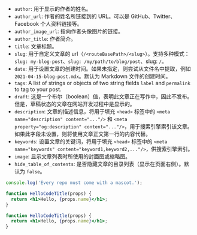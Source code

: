 - `author`: 用于显示的作者的姓名。
- `author_url`: 作者的姓名所链接到的 URL。可以是 GitHub、Twitter、Facebook 个人资料链接等。
- `author_image_url`: 指向作者头像图片的链接。
- `author_title`: 作者简介。
- `title`: 文章标题。
- `slug`: 用于自定义文章的 url（`/<routeBasePath>/<slug>`）。支持多种模式：`slug: my-blog-post`、`slug: /my/path/to/blog/post`、slug: `/`。
- `date`: 用于设置文章的创建时间。如果未指定，则尝试从文件名中提取，例如 `2021-04-15-blog-post.mdx`。默认为 Markdown 文件的创建时间。
- `tags`: A list of strings or objects of two string fields `label` and `permalink` to tag to your post.
- `draft`: 这是一个布尔（boolean）值，表明此文章正在写作中，因此不发布。但是，草稿状态的文章在网站开发过程中是显示的。
- `description`: 文章的描述信息，将用于填充 `<head>` 标签中的 `<meta name="description" content="..."/>` 和 `<meta property="og:description" content="..."/>`，用于搜索引擎索引该文章。如果此字段未设置，则将使用文章正文第一行的内容代替。
- `keywords`: 设置文章的关键词，将用于填充 `<head>` 标签中的 `<meta name="keywords" content="keyword1,keyword2,..."/>`，供搜索引擎索引。
- `image`: 显示文章列表时所使用的封面图或缩略图。
- `hide_table_of_contents`: 是否隐藏文章的目录列表（显示在页面右侧）。默认为 `false`。

```jsx title="s"
console.log('Every repo must come with a mascot.');
```

```jsx {1}
function HelloCodeTitle(props) {
  return <h1>Hello, {props.name}</h1>;
}
```

```jsx title="/src/components/HelloCodeTitle.js"
function HelloCodeTitle(props) {
  return <h1>Hello, {props.name}</h1>;
}
```
